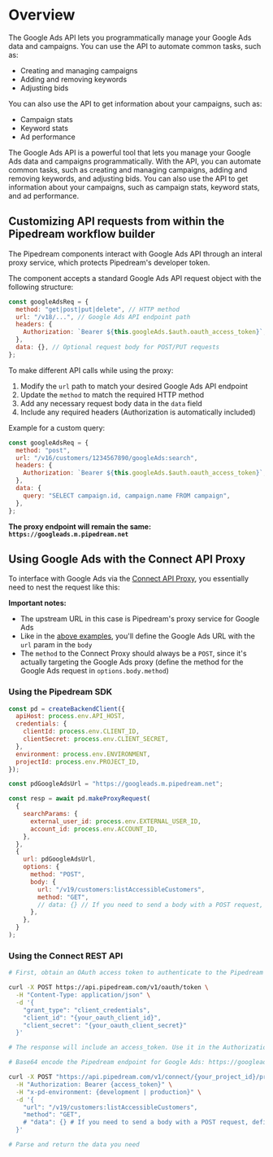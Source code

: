 # Overview

The Google Ads API lets you programmatically manage your Google Ads data and
campaigns. You can use the API to automate common tasks, such as:

- Creating and managing campaigns
- Adding and removing keywords
- Adjusting bids

You can also use the API to get information about your campaigns, such as:

- Campaign stats
- Keyword stats
- Ad performance

The Google Ads API is a powerful tool that lets you manage your Google Ads data
and campaigns programmatically. With the API, you can automate common tasks,
such as creating and managing campaigns, adding and removing keywords, and
adjusting bids. You can also use the API to get information about your
campaigns, such as campaign stats, keyword stats, and ad performance.

## Customizing API requests from within the Pipedream workflow builder

The Pipedream components interact with Google Ads API through an interal proxy service, which protects Pipedream's developer token.

The component accepts a standard Google Ads API request object with the following structure:

```javascript
const googleAdsReq = {
  method: "get|post|put|delete", // HTTP method
  url: "/v18/...", // Google Ads API endpoint path
  headers: {
    Authorization: `Bearer ${this.googleAds.$auth.oauth_access_token}`,
  },
  data: {}, // Optional request body for POST/PUT requests
};
```

To make different API calls while using the proxy:

1. Modify the `url` path to match your desired Google Ads API endpoint
2. Update the `method` to match the required HTTP method
3. Add any necessary request body data in the `data` field
4. Include any required headers (Authorization is automatically included)

Example for a custom query:

```javascript
const googleAdsReq = {
  method: "post",
  url: "/v16/customers/1234567890/googleAds:search",
  headers: {
    Authorization: `Bearer ${this.googleAds.$auth.oauth_access_token}`,
  },
  data: {
    query: "SELECT campaign.id, campaign.name FROM campaign",
  },
};
```

**The proxy endpoint will remain the same: `https://googleads.m.pipedream.net`**

## Using Google Ads with the Connect API Proxy

To interface with Google Ads via the [Connect API Proxy](https://pipedream.com/docs/connect/api-proxy), you essentially need to nest the request like this:

**Important notes:**

- The upstream URL in this case is Pipedream's proxy service for Google Ads
- Like in the [above examples](#customizing-api-requests-from-within-the-pipedream-workflow-builder), you'll define the Google Ads URL with the `url` param in the `body`
- The `method` to the Connect Proxy should always be a `POST`, since it's actually targeting the Google Ads proxy (define the method for the Google Ads request in `options.body.method`)

### Using the Pipedream SDK

```javascript
const pd = createBackendClient({
  apiHost: process.env.API_HOST,
  credentials: {
    clientId: process.env.CLIENT_ID,
    clientSecret: process.env.CLIENT_SECRET,
  },
  environment: process.env.ENVIRONMENT,
  projectId: process.env.PROJECT_ID,
});

const pdGoogleAdsUrl = "https://googleads.m.pipedream.net";

const resp = await pd.makeProxyRequest(
  {
    searchParams: {
      external_user_id: process.env.EXTERNAL_USER_ID,
      account_id: process.env.ACCOUNT_ID,
    },
  },
  {
    url: pdGoogleAdsUrl,
    options: {
      method: "POST",
      body: {
        url: "/v19/customers:listAccessibleCustomers",
        method: "GET",
        // data: {} // If you need to send a body with a POST request, define it here
      },
    },
  }
);
```

### Using the Connect REST API

```bash
# First, obtain an OAuth access token to authenticate to the Pipedream API

curl -X POST https://api.pipedream.com/v1/oauth/token \
  -H "Content-Type: application/json" \
  -d '{
    "grant_type": "client_credentials",
    "client_id": "{your_oauth_client_id}",
    "client_secret": "{your_oauth_client_secret}"
  }'

# The response will include an access_token. Use it in the Authorization header below.

# Base64 encode the Pipedream endpoint for Google Ads: https://googleads.m.pipedream.net

curl -X POST "https://api.pipedream.com/v1/connect/{your_project_id}/proxy/{url_safe_base64_encoded_url}?external_user_id={external_user_id}&account_id={apn_xxxxxxx}" \
  -H "Authorization: Bearer {access_token}" \
  -H "x-pd-environment: {development | production}" \
  -d '{
    "url": "/v19/customers:listAccessibleCustomers",
    "method": "GET",
    # "data": {} # If you need to send a body with a POST request, define it here
  }'

# Parse and return the data you need
```

